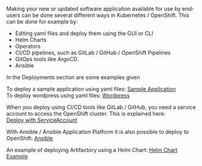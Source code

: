 Making your new or updated software application available for use by end-users can be done several different ways in Kubernetes / OpenShift. This can be done for example by:  

* Editing yaml files and deploy them using the GUI or CLI
* Helm Charts
* Operators
* CI/CD pipelines, such as GitLab / GitHub / OpenShift Pipelines
* GitOps tools like ArgoCD.
* Ansible

In the Deployments section are some examples given  
  
To deploy a sample application using yaml files: [Sample Application](deploy-a-sample-app.md)  
To deploy wordpress using yaml files: [Wordpress](deploy-a-sample-app.md)  

When you deploy using CI/CD tools like GitLab / GitHub, you need a service account to access the OpenShift cluster. This is explained here:  
[Deploy with ServiceAccount](deploy-using-a-serviceaccount.md)  

With Ansible / Ansible Application Platform it is also possible to deploy to OpenShift: [Ansible](deployment-with-ansible.md)  

An example of deploying Artifactory using a Helm Chart: [Helm Chart Example](deploy-artifactory-chart.md)
